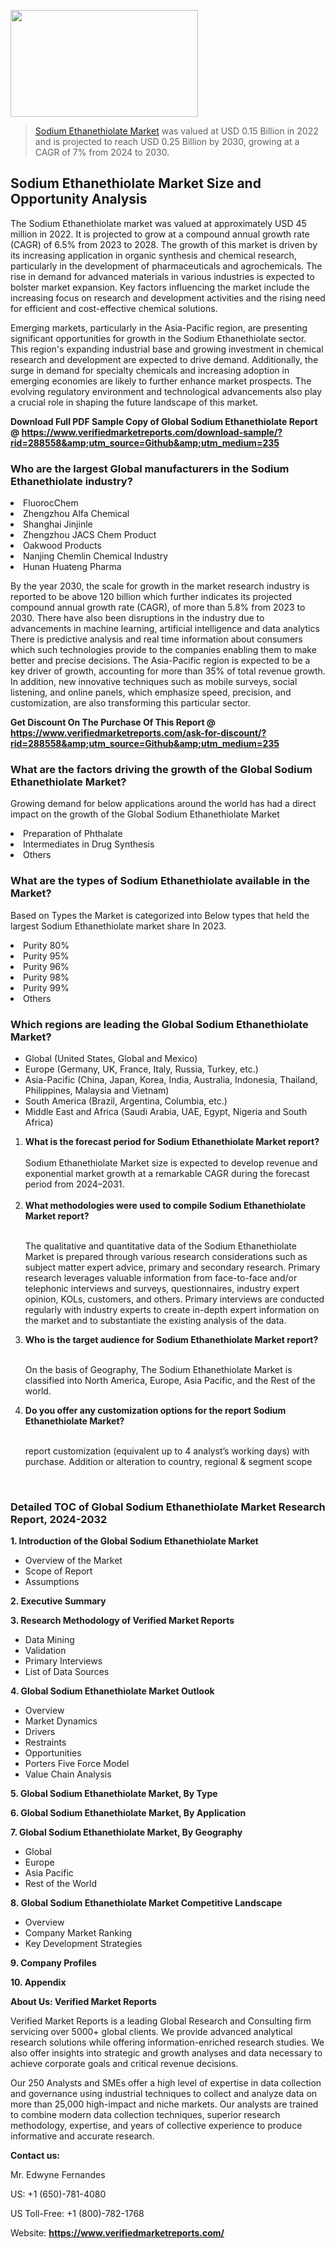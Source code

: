 <img src="https://ffe5etoiles.com/wp-content/uploads/2024/12/MST1-300x171.png" alt="" width="300" height="171" class="alignnone size-medium wp-image-20088" /><blockquote><p><p><a href="https://www.verifiedmarketreports.com/download-sample/?rid=288558&utm_source=Github&utm_medium=235" target="_blank">Sodium Ethanethiolate Market</a> was valued at USD 0.15 Billion in 2022 and is projected to reach USD 0.25 Billion by 2030, growing at a CAGR of 7% from 2024 to 2030.</p></blockquote><p><h2>Sodium Ethanethiolate Market Size and Opportunity Analysis</h2><p>The Sodium Ethanethiolate market was valued at approximately USD 45 million in 2022. It is projected to grow at a compound annual growth rate (CAGR) of 6.5% from 2023 to 2028. The growth of this market is driven by its increasing application in organic synthesis and chemical research, particularly in the development of pharmaceuticals and agrochemicals. The rise in demand for advanced materials in various industries is expected to bolster market expansion. Key factors influencing the market include the increasing focus on research and development activities and the rising need for efficient and cost-effective chemical solutions.</p><p>Emerging markets, particularly in the Asia-Pacific region, are presenting significant opportunities for growth in the Sodium Ethanethiolate sector. This region's expanding industrial base and growing investment in chemical research and development are expected to drive demand. Additionally, the surge in demand for specialty chemicals and increasing adoption in emerging economies are likely to further enhance market prospects. The evolving regulatory environment and technological advancements also play a crucial role in shaping the future landscape of this market.</p></p><p class=""><strong>Download Full PDF Sample Copy of Global Sodium Ethanethiolate Report @ <a href="https://www.verifiedmarketreports.com/download-sample/?rid=288558&amp;utm_source=Github&amp;utm_medium=235" target="_blank">https://www.verifiedmarketreports.com/download-sample/?rid=288558&amp;utm_source=Github&amp;utm_medium=235</a></strong></p><h3 id="" class="">Who are the largest Global manufacturers in the Sodium Ethanethiolate industry?</h3><p><li>FluorocChem</li><li> Zhengzhou Alfa Chemical</li><li> Shanghai Jinjinle</li><li> Zhengzhou JACS Chem Product</li><li> Oakwood Products</li><li> Nanjing Chemlin Chemical Industry</li><li> Hunan Huateng Pharma</li></p><div class=""><div class="" dir="" data-message-author-role="" data-message-id="" data-message-model-slug=""><div class=""><div class=""><div class=""><div class="" dir="" data-message-author-role="" data-message-id="" data-message-model-slug=""><div class=""><div class=""><p>By the year 2030, the scale for growth in the market research industry is reported to be above 120 billion which further indicates its projected compound annual growth rate (CAGR), of more than 5.8% from 2023 to 2030. There have also been disruptions in the industry due to advancements in machine learning, artificial intelligence and data analytics There is predictive analysis and real time information about consumers which such technologies provide to the companies enabling them to make better and precise decisions. The Asia-Pacific region is expected to be a key driver of growth, accounting for more than 35% of total revenue growth. In addition, new innovative techniques such as mobile surveys, social listening, and online panels, which emphasize speed, precision, and customization, are also transforming this particular sector.</p><p><strong>Get Discount On The Purchase Of This Report @&nbsp; <a href="https://www.verifiedmarketreports.com/ask-for-discount/?rid=288558&amp;utm_source=Github&amp;utm_medium=235" target="_blank">https://www.verifiedmarketreports.com/ask-for-discount/?rid=288558&amp;utm_source=Github&amp;utm_medium=235</a></strong></p></div></div></div></div></div></div></div></div><h3 id="" class="">What are the factors driving the growth of the Global Sodium Ethanethiolate Market?</h3><p id="" class="">Growing demand for below applications around the world has had a direct impact on the growth of the Global Sodium Ethanethiolate Market</p><p id="" class=""><li>Preparation of Phthalate</li><li> Intermediates in Drug Synthesis</li><li> Others</li></p><h3 id="" class="">What are the types of Sodium Ethanethiolate available in the Market?</h3><p id="" class="">Based on Types the Market is categorized into Below types that held the largest Sodium Ethanethiolate market share In 2023.</p><p id="" class=""><li>Purity 80%</li><li> Purity 95%</li><li> Purity 96%</li><li> Purity 98%</li><li> Purity 99%</li><li> Others</li></p><h3 id="" class="">Which regions are leading the Global Sodium Ethanethiolate Market?</h3><ul><li>Global (United States, Global and Mexico)</li><li>Europe (Germany, UK, France, Italy, Russia, Turkey, etc.)</li><li>Asia-Pacific (China, Japan, Korea, India, Australia, Indonesia, Thailand, Philippines, Malaysia and Vietnam)</li><li>South America (Brazil, Argentina, Columbia, etc.)</li><li>Middle East and Africa (Saudi Arabia, UAE, Egypt, Nigeria and South Africa)</li></ul><p><ol><li><strong>What is the forecast period for Sodium Ethanethiolate Market report?<br /></strong><br /><span data-sheets-root="1" data-sheets-value="{&quot;1&quot;:2,&quot;2&quot;:&quot;XXXX size is expected to develop revenue and exponential market growth at a remarkable CAGR during the forecast period from 2024&ndash;2030.&quot;}" data-sheets-userformat="{&quot;2&quot;:12674,&quot;4&quot;:{&quot;1&quot;:2,&quot;2&quot;:16776960},&quot;10&quot;:2,&quot;11&quot;:0,&quot;15&quot;:&quot;Arial&quot;,&quot;16&quot;:12}">Sodium Ethanethiolate Market size is expected to develop revenue and exponential market growth at a remarkable CAGR during the forecast period from 2024&ndash;2031.</span><br /><br /></li><li><strong>What methodologies were used to compile Sodium Ethanethiolate Market report?<br /><br /></strong><p>The qualitative and quantitative data of the&nbsp;Sodium Ethanethiolate Market is prepared through various research considerations such as subject matter expert advice, primary and secondary research. Primary research leverages valuable information from face-to-face and/or telephonic interviews and surveys, questionnaires, industry expert opinion, KOLs, customers, and others. Primary interviews are conducted regularly with industry experts to create in-depth expert information on the market and to substantiate the existing analysis of the data.&nbsp;</p></li><li><strong>Who is the target audience for Sodium Ethanethiolate Market report?<br /><br /></strong><p>On the basis of Geography, The&nbsp;Sodium Ethanethiolate Market is classified into North America, Europe, Asia Pacific, and the Rest of the world.</p></li><li><strong>Do you offer any customization options for the report Sodium Ethanethiolate Market?<br /><br /></strong><p>report customization (equivalent up to 4 analyst&rsquo;s working days) with purchase. Addition or alteration to country, regional &amp; segment scope</p><p>&nbsp;</p></li></ol></p><h3 id="" class="">Detailed TOC of Global Sodium Ethanethiolate Market Research Report, 2024-2032</h3><p id="" class=""><strong>1. Introduction of the Global Sodium Ethanethiolate Market</strong></p><ul><li>Overview of the Market</li><li>Scope of Report</li><li>Assumptions</li></ul><p id="" class=""><strong>2. Executive Summary</strong></p><p id="" class=""><strong>3. Research Methodology of&nbsp;Verified Market Reports</strong></p><ul><li>Data Mining</li><li>Validation</li><li>Primary Interviews</li><li>List of Data Sources</li></ul><p id="" class=""><strong>4. Global Sodium Ethanethiolate Market Outlook</strong></p><ul><li>Overview</li><li>Market Dynamics</li><li>Drivers</li><li>Restraints</li><li>Opportunities</li><li>Porters Five Force Model</li><li>Value Chain Analysis</li></ul><p id="" class=""><strong>5. Global Sodium Ethanethiolate Market, By&nbsp;Type</strong></p><p id="" class=""><strong>6. Global Sodium Ethanethiolate Market, By Application</strong></p><p id="" class=""><strong>7. Global Sodium Ethanethiolate Market, By Geography</strong></p><ul><li>Global</li><li>Europe</li><li>Asia Pacific</li><li>Rest of the World</li></ul><p id="" class=""><strong>8. Global Sodium Ethanethiolate Market Competitive Landscape</strong></p><ul><li>Overview</li><li>Company Market Ranking</li><li>Key Development Strategies</li></ul><p id="" class=""><strong>9. Company Profiles</strong></p><p id="" class=""><strong>10. Appendix</strong></p><p id="" class=""><strong>About Us: Verified Market Reports</strong></p><p id="" class="">Verified Market Reports is a leading Global Research and Consulting firm servicing over 5000+ global clients. We provide advanced analytical research solutions while offering information-enriched research studies. We also offer insights into strategic and growth analyses and data necessary to achieve corporate goals and critical revenue decisions.</p><p id="" class="">Our 250 Analysts and SMEs offer a high level of expertise in data collection and governance using industrial techniques to collect and analyze data on more than 25,000 high-impact and niche markets. Our analysts are trained to combine modern data collection techniques, superior research methodology, expertise, and years of collective experience to produce informative and accurate research.</p><p id="" class=""><strong>Contact us:</strong></p><p id="" class="">Mr. Edwyne Fernandes</p><p id="" class="">US: +1 (650)-781-4080</p><p id="" class="">US Toll-Free: +1 (800)-782-1768</p><p id="" class="">Website: <a target="" data-test-app-aware-link=""><strong>https://www.verifiedmarketreports.com/</strong></a></p>
